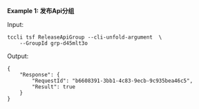**Example 1: 发布Api分组**



Input: 

```
tccli tsf ReleaseApiGroup --cli-unfold-argument  \
    --GroupId grp-d45mlt3o
```

Output: 
```
{
    "Response": {
        "RequestId": "b6608391-3bb1-4c83-9ecb-9c935bea46c5",
        "Result": true
    }
}
```

